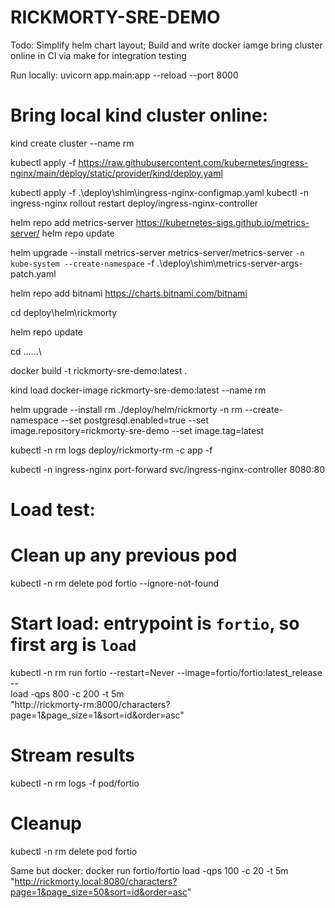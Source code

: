 # RICKMORTY-SRE-DEMO


Todo:
Simplify helm chart layout; 
Build and write docker iamge
bring cluster online in CI via make for integration testing



Run locally: uvicorn app.main:app --reload --port 8000



# Bring local kind cluster online:

kind create cluster --name rm

kubectl apply -f https://raw.githubusercontent.com/kubernetes/ingress-nginx/main/deploy/static/provider/kind/deploy.yaml

kubectl apply -f .\deploy\shim\ingress-nginx-configmap.yaml
kubectl -n ingress-nginx rollout restart deploy/ingress-nginx-controller

helm repo add metrics-server https://kubernetes-sigs.github.io/metrics-server/
helm repo update

helm upgrade --install metrics-server metrics-server/metrics-server `
   -n kube-system --create-namespace `
   -f .\deploy\shim\metrics-server-args-patch.yaml

helm repo add bitnami https://charts.bitnami.com/bitnami

cd deploy\helm\rickmorty

helm repo update

cd ..\..\..\

docker build -t rickmorty-sre-demo:latest .

kind load docker-image rickmorty-sre-demo:latest --name rm

helm upgrade --install rm ./deploy/helm/rickmorty -n rm --create-namespace --set postgresql.enabled=true --set image.repository=rickmorty-sre-demo --set image.tag=latest

kubectl -n rm logs deploy/rickmorty-rm -c app -f

kubectl -n ingress-nginx port-forward svc/ingress-nginx-controller 8080:80





# Load test:
# Clean up any previous pod
kubectl -n rm delete pod fortio --ignore-not-found

# Start load: entrypoint is `fortio`, so first arg is `load`
kubectl -n rm run fortio --restart=Never --image=fortio/fortio:latest_release -- \
  load -qps 800 -c 200 -t 5m \
  "http://rickmorty-rm:8000/characters?page=1&page_size=1&sort=id&order=asc"

# Stream results
kubectl -n rm logs -f pod/fortio

# Cleanup
kubectl -n rm delete pod fortio

Same but docker:
docker run fortio/fortio load -qps 100 -c 20 -t 5m "http://rickmorty.local:8080/characters?page=1&page_size=50&sort=id&order=asc"
